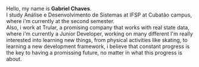 Hello, my name is <b>Gabriel Chaves</b>. <br >
I study Análise e Desenvolvimento de Sistemas at IFSP at Cubatão campus, where i'm currently at the second semester. <br >
Also, i work at Trular, a promising company that works with real state data, where i'm currently a Junior Developer, working on many different
I'm really interested into learning new things, from physical activities like skating, to learning a new development framework, i believe that constant
progress is the key to having a promissing future, no matter in what this progress is about.
